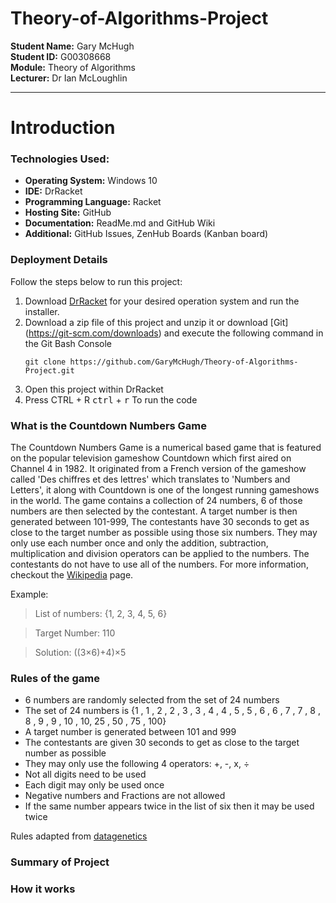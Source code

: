 # Theory-of-Algorithms-Project

**Student Name:** Gary McHugh <br />
**Student ID:** G00308668 <br />
**Module:** Theory of Algorithms<br />
**Lecturer:** Dr Ian McLoughlin <br />

___

# Introduction	

### Technologies Used:

+ **Operating System:** Windows 10
+ **IDE:** DrRacket
+ **Programming Language:** Racket
+ **Hosting Site:** GitHub
+ **Documentation:** ReadMe.md and GitHub Wiki
+ **Additional:** GitHub Issues, ZenHub Boards (Kanban board)


### Deployment Details
Follow the steps below to run this project:

1. Download [DrRacket](https://download.racket-lang.org/) for your desired operation system and run the installer.
2. Download a zip file of this project and unzip it or download [Git] (https://git-scm.com/downloads) and execute the following command in the Git Bash Console
	```
	git clone https://github.com/GaryMcHugh/Theory-of-Algorithms-Project.git
	```
3. Open this project within DrRacket
4. Press CTRL + R <kbd>ctrl</kbd> + <kbd>r</kbd> To run the code

### What is the Countdown Numbers Game
The Countdown Numbers Game is a numerical based game that is featured on the popular television gameshow Countdown which first aired on Channel 4 in 1982. It originated from a French version of the gameshow called 'Des chiffres et des lettres' which translates to 'Numbers and Letters', it along with Countdown is one of the longest running gameshows in the world. The game contains a collection of 24 numbers, 6 of those numbers are then selected by the contestant. A target number is then generated between 101-999, The contestants have 30 seconds to get as close to the target number as possible using those six numbers. They may only use each number once and only the addition, subtraction, multiplication and division operators can be applied to the numbers. The contestants do not have to use all of the numbers. For more information, checkout the [Wikipedia](https://en.wikipedia.org/wiki/Countdown_(game_show)#Numbers_round) page.

Example:
> List of numbers: {1, 2, 3, 4, 5, 6}

> Target Number: 110

> Solution: ((3×6)+4)×5

### Rules of the game
+ 6 numbers are randomly selected from the set of 24 numbers
+ The set of 24 numbers is {1 , 1 , 2 , 2 , 3 , 3 , 4 , 4 , 5 , 5 , 6 , 6 , 7 , 7 , 8 , 8 , 9 , 9 , 10 , 10, 25 , 50 , 75 , 100}
+ A target number is generated between 101 and 999
+ The contestants are given 30 seconds to get as close to the target number as possible
+ They may only use the following 4 operators: +, -, x, ÷
+ Not all digits need to be used
+ Each digit may only be used once
+ Negative numbers and Fractions are not allowed
+ If the same number appears twice in the list of six then it may be used twice

Rules adapted from [datagenetics](http://datagenetics.com/blog/august32014/index.html)
### Summary of Project

### How it works
